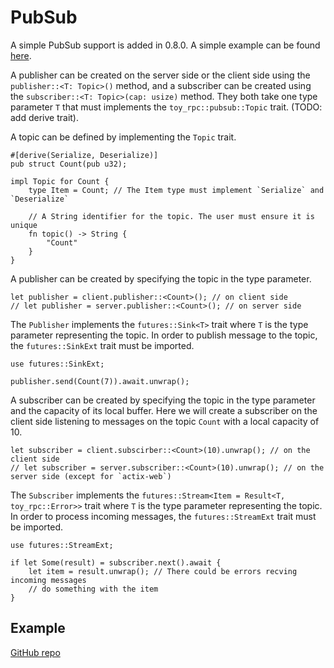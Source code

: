 # PubSub

A simple PubSub support is added in 0.8.0. A simple example can be found [here](https://github.com/minghuaw/toy-rpc/tree/main/examples/tokio_pubsub).

A publisher can be created on the server side or the client side using the `publisher::<T: Topic>()` method, and a subscriber can be created using the `subscriber::<T: Topic>(cap: usize)` method. They both take one type parameter `T` that must implements the `toy_rpc::pubsub::Topic` trait. (TODO: add derive trait). 

A topic can be defined by implementing the `Topic` trait.

```rust,noplaypen
#[derive(Serialize, Deserialize)]
pub struct Count(pub u32);

impl Topic for Count {
    type Item = Count; // The Item type must implement `Serialize` and `Deserialize`

    // A String identifier for the topic. The user must ensure it is unique
    fn topic() -> String {
        "Count"
    }
}
```

A publisher can be created by specifying the topic in the type parameter.

```rust,noplaypen 
let publisher = client.publisher::<Count>(); // on client side
// let publisher = server.publisher::<Count>(); // on server side
```

The `Publisher` implements the `futures::Sink<T>` trait where `T` is the type parameter representing the topic. In order to publish message to the topic, the `futures::SinkExt` trait must be imported.

```rust,noplaypen  
use futures::SinkExt;

publisher.send(Count(7)).await.unwrap();
```

A subscriber can be created by specifying the topic in the type parameter and the capacity of its local buffer. Here we will create a subscriber on the client side listening to messages on the topic `Count` with a local capacity of 10.

```rust,noplaypen 
let subscriber = client.subscirber::<Count>(10).unwrap(); // on the client side
// let subscriber = server.subscriber::<Count>(10).unwrap(); // on the server side (except for `actix-web`)
```

The `Subscriber` implements the `futures::Stream<Item = Result<T, toy_rpc::Error>>` trait where `T` is the type parameter representing the topic. In order to process incoming messages, the `futures::StreamExt` trait must be imported.

```rust,noplaypen 
use futures::StreamExt;

if let Some(result) = subscriber.next().await {
    let item = result.unwrap(); // There could be errors recving incoming messages
    // do something with the item
}
```

## Example

[GitHub repo](https://github.com/minghuaw/toy-rpc/tree/main/examples/tokio_pubsub)